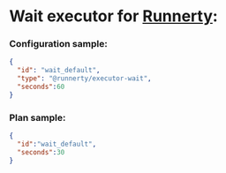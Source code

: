 # Wait executor for [Runnerty]:

### Configuration sample:
```json
{
  "id": "wait_default",
  "type": "@runnerty/executor-wait",
  "seconds":60
}
```

### Plan sample:
```json
{
  "id":"wait_default",
  "seconds":30
}
```


[Runnerty]: http://www.runnerty.io

